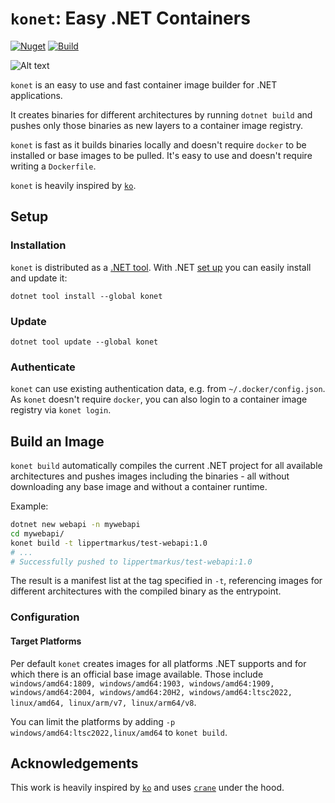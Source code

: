 ﻿# `konet`: Easy .NET Containers

[![Nuget](https://img.shields.io/nuget/v/konet)](https://www.nuget.org/packages/konet)
[![Build](https://github.com/lippertmarkus/konet/actions/workflows/ci.yml/badge.svg)](https://github.com/lippertmarkus/konet/actions/workflows/ci.yml)

![Alt text](https://raw.githubusercontent.com/lippertmarkus/konet/main/images/logo.svg)

`konet` is an easy to use and fast container image builder for .NET applications.

It creates binaries for different architectures by running `dotnet build` and pushes only those binaries as new layers to a container image registry.

`konet` is fast as it builds binaries locally and doesn't require `docker` to be installed or base images to be pulled. It's easy to use and doesn't require writing a `Dockerfile`.

`konet` is heavily inspired by [`ko`](https://github.com/google/ko).

## Setup

### Installation

`konet` is distributed as a [.NET tool](https://aka.ms/global-tools). With .NET [set up](https://dotnet.microsoft.com/en-us/download) you can easily install and update it: 

```
dotnet tool install --global konet
```

### Update

```
dotnet tool update --global konet
```

### Authenticate

`konet` can use existing authentication data, e.g. from `~/.docker/config.json`. As `konet` doesn't require `docker`, you can also login to a container image registry via `konet login`.


## Build an Image

`konet build` automatically compiles the current .NET project for all available architectures and pushes images including the binaries - all without downloading any base image and without a container runtime.

Example:

```bash
dotnet new webapi -n mywebapi
cd mywebapi/
konet build -t lippertmarkus/test-webapi:1.0
# ...
# Successfully pushed to lippertmarkus/test-webapi:1.0
```

The result is a manifest list at the tag specified in `-t`, referencing images for different architectures with the compiled binary as the entrypoint.

### Configuration

#### Target Platforms

Per default `konet` creates images for all platforms .NET supports and for which there is an official base image available. Those include `windows/amd64:1809, windows/amd64:1903, windows/amd64:1909, windows/amd64:2004, windows/amd64:20H2, windows/amd64:ltsc2022, linux/amd64, linux/arm/v7, linux/arm64/v8`.

You can limit the platforms by adding `-p windows/amd64:ltsc2022,linux/amd64` to `konet build`.

## Acknowledgements

This work is heavily inspired by [`ko`](https://github.com/google/ko) and uses [`crane`](https://github.com/google/go-containerregistry/tree/main/cmd/crane) under the hood.
